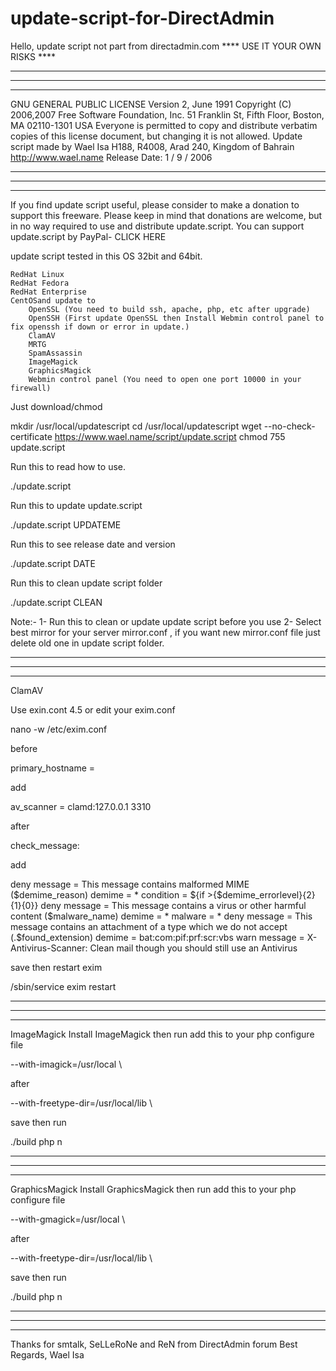 # update-script-for-DirectAdmin

Hello,
update script not part from directadmin.com
**** USE IT YOUR OWN RISKS ****

*****
*****
*****

 

GNU GENERAL PUBLIC LICENSE
Version 2, June 1991
Copyright (C) 2006,2007 Free Software Foundation, Inc.
51 Franklin St, Fifth Floor, Boston, MA 02110-1301 USA
Everyone is permitted to copy and distribute verbatim copies
of this license document, but changing it is not allowed.
Update script made by Wael Isa
H188, R4008, Arad 240, Kingdom of Bahrain
http://www.wael.name
Release Date: 1 / 9 / 2006

*****
*****
*****

If you find update script useful, please consider to make a donation to support this freeware.
Please keep in mind that donations are welcome, but in no way required to use and distribute update.script.
You can support update.script by PayPal- CLICK HERE

update script tested in this OS 32bit and 64bit.

    RedHat Linux
    RedHat Fedora
    RedHat Enterprise
    CentOSand update to
        OpenSSL (You need to build ssh, apache, php, etc after upgrade)
        OpenSSH (First update OpenSSL then Install Webmin control panel to fix openssh if down or error in update.)
        ClamAV
        MRTG
        SpamAssassin
        ImageMagick
        GraphicsMagick
        Webmin control panel (You need to open one port 10000 in your firewall)

Just download/chmod

mkdir /usr/local/updatescript
cd /usr/local/updatescript
wget --no-check-certificate https://www.wael.name/script/update.script
chmod 755 update.script

Run this to read how to use.

./update.script

Run this to update update.script

./update.script UPDATEME

Run this to see release date and version

./update.script DATE

Run this to clean update script folder

./update.script CLEAN

Note:-
1- Run this to clean or update update script before you use
2- Select best mirror for your server mirror.conf , if you want new mirror.conf file just delete old one in update script folder.

*****
*****
*****

ClamAV

Use exin.cont 4.5 or edit your exim.conf

nano -w /etc/exim.conf

before

primary_hostname =

add

av_scanner = clamd:127.0.0.1 3310

after

check_message:

add

deny message = This message contains malformed MIME ($demime_reason)
demime = *
condition = ${if >{$demime_errorlevel}{2}{1}{0}}
deny message = This message contains a virus or other harmful content ($malware_name)
demime = *
malware = *
deny message = This message contains an attachment of a type which we do not accept (.$found_extension)
demime = bat:com:pif:prf:scr:vbs
warn message = X-Antivirus-Scanner: Clean mail though you should still use an Antivirus

save then restart exim

/sbin/service exim restart

*****
*****
*****

ImageMagick
Install ImageMagick then run add this to your php configure file

--with-imagick=/usr/local \

after

--with-freetype-dir=/usr/local/lib \

save then run

./build php n

*****
*****
*****

GraphicsMagick
Install GraphicsMagick then run add this to your php configure file

--with-gmagick=/usr/local \

after

--with-freetype-dir=/usr/local/lib \

save then run

./build php n

*****
*****
*****

Thanks for smtalk, SeLLeRoNe and ReN from DirectAdmin forum
Best Regards,
Wael Isa

